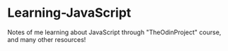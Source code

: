 # Learning-JavaScript
Notes of me learning about JavaScript through "TheOdinProject" course, and many other resources! <br>
